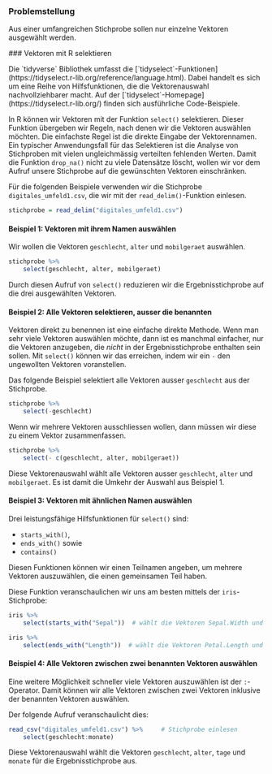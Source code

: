 ### Problemstellung

Aus einer umfangreichen Stichprobe sollen nur einzelne Vektoren ausgewählt werden.

### Vektoren mit R selektieren

<p class="alert alert-success"  markdown="1">
Die `tidyverse` Bibliothek umfasst die [`tidyselect`-Funktionen](https://tidyselect.r-lib.org/reference/language.html). Dabei handelt es sich um eine Reihe von Hilfsfunktionen, die die Vektorenauswahl nachvollziehbarer macht. Auf der [`tidyselect`-Homepage](https://tidyselect.r-lib.org/) finden sich ausführliche Code-Beispiele. 
</p>

In R können wir Vektoren mit der Funktion `select()` selektieren. Dieser Funktion übergeben wir Regeln, nach denen wir die Vektoren auswählen möchten. Die einfachste Regel ist die direkte Eingabe der Vektorennamen. Ein typischer Anwendungsfall für das Selektieren ist die Analyse von Stichproben mit vielen ungleichmässig verteilten fehlenden Werten. Damit die Funktion `drop_na()` nicht zu viele Datensätze löscht, wollen wir vor dem Aufruf unsere Stichprobe auf die gewünschten Vektoren einschränken. 



Für die folgenden Beispiele verwenden wir die Stichprobe `digitales_umfeld1.csv`, die wir mit der `read_delim()`-Funktion einlesen. 

```R
stichprobe = read_delim("digitales_umfeld1.csv") 
```

#### Beispiel 1: Vektoren mit ihrem Namen auswählen

Wir wollen die Vektoren `geschlecht`, `alter` und `mobilgeraet` auswählen. 

```R
stichprobe %>%
    select(geschlecht, alter, mobilgeraet)
```

Durch diesen Aufruf von `select()` reduzieren wir die Ergebnisstichprobe auf die drei ausgewählten Vektoren. 

#### Beispiel 2: Alle Vektoren selektieren, ausser die benannten

Vektoren direkt zu benennen ist eine einfache direkte Methode. Wenn man sehr viele Vektoren auswählen möchte, dann ist es manchmal einfacher, nur die Vektoren anzugeben, die *nicht* in der Ergebnisstichprobe enthalten sein sollen. Mit `select()` können wir das erreichen, indem wir ein `-` den ungewollten Vektoren voranstellen. 

Das folgende Beispiel selektiert alle Vektoren ausser `geschlecht` aus der Stichprobe. 

```R
stichprobe %>%
    select(-geschlecht)
```

Wenn wir mehrere Vektoren ausschliessen wollen, dann müssen wir diese zu einem Vektor zusammenfassen. 

```R
stichprobe %>%
    select(- c(geschlecht, alter, mobilgeraet))
```
Diese Vektorenauswahl wählt alle Vektoren ausser `geschlecht`, `alter` und `mobilgeraet`. Es ist damit die Umkehr der Auswahl aus Beispiel 1. 

#### Beispiel 3: Vektoren mit ähnlichen Namen auswählen

Drei leistungsfähige Hilfsfunktionen für `select()` sind: 

- `starts_with()`,
- `ends_with()` sowie
- `contains()`

Diesen Funktionen können wir einen Teilnamen angeben, um mehrere Vektoren auszuwählen, die einen gemeinsamen Teil haben. 

Diese Funktion veranschaulichen wir uns am besten mittels der `iris`-Stichprobe: 

```R
iris %>%
    select(starts_with("Sepal"))  # wählt die Vektoren Sepal.Width und Sepal.Length aus

iris %>%
    select(ends_with("Length"))  # wählt die Vektoren Petal.Length und Sepal.Length aus
```

#### Beispiel 4: Alle Vektoren zwischen zwei benannten Vektoren auswählen

Eine weitere Möglichkeit schneller viele Vektoren auszuwählen ist der `:`-Operator. Damit können wir alle Vektoren zwischen zwei Vektoren inklusive der benannten Vektoren auswählen.

Der folgende Aufruf veranschaulicht dies: 

```R
read_csv("digitales_umfeld1.csv") %>%     # Stichprobe einlesen
    select(geschlecht:monate)
```

Diese Vektorenauswahl wählt die Vektoren `geschlecht`, `alter`, `tage` und `monate` für die Ergebnisstichprobe aus.
